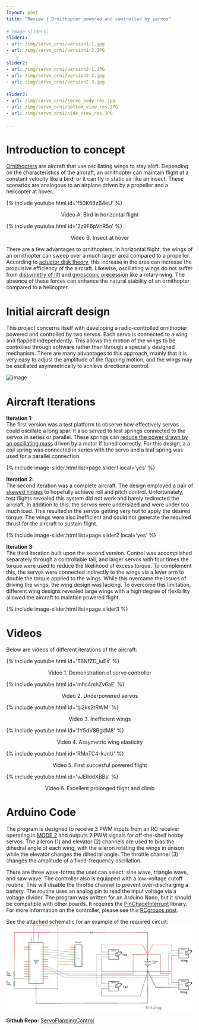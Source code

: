 ```yaml
---
layout: post
title: "Review | Ornithopter powered and controlled by servos"

# image sliders:
slider1:
- url: /img/servo_orni/version1-1.jpg
- url: /img/servo_orni/version1-2.JPG

slider2:
- url: /img/servo_orni/version2-1.JPG
- url: /img/servo_orni/version2-2.jpg
- url: /img/servo_orni/version2-3.jpg

slider3:
- url: /img/servo_orni/servo_body_res.jpg
- url: /img/servo_orni/bottom_view_res.JPG
- url: /img/servo_orni/side_view_res.JPG

---
```


# Introduction to concept
[Ornithopters](https://en.wikipedia.org/wiki/Ornithopter) are aircraft that use oscillating wings to stay aloft. Depending on the characteristics of the aircraft, an ornithopter can maintain flight at a constant velocity like a bird, or it can fly in static air like an insect. These scenarios are analogous to an airplane driven by a propeller and a helicopter at hover.

{% include youtube.html id='f50K68zB4eU' %}  
<p align="center">Video A. Bird in horizontal flight</p>

{% include youtube.html id='2z9F6pVhR5o' %} 
<p align="center">Video B. Insect at hover</p>

There are a few advantages to ornithopters. In horizontal flight, the wings of an ornithopter can sweep over a much larger area compared to a propeller. According to [actuator disk theory](https://web.mit.edu/16.unified/www/FALL/thermodynamics/notes/node86.html), this increase in the area can increase the propulsive efficiency of the aircraft. Likewise, oscillating wings do not suffer from [dissymetry of lift](https://www.copters.com/aero/lift_dissymetry.html) and [gyroscopic precession](http://www.cleonis.nl/physics/phys256/gyroscope_physics.php) like a rotary-wing. The absence of these forces can enhance the natural stability of an ornithopter compared to a helicopter.

# Initial aircraft design
This project concerns itself with developing a radio-controlled ornithopter powered and controlled by two servos. Each servo is connected to a wing and flapped independently. This allows the motion of the wings to be controlled through software rather than through a specially designed mechanism. There are many advantages to this approach, mainly that it is very easy to adjust the amplitude of the flapping motion, and the wings may be oscillated asymmetrically to achieve directional control. 

![image](https://www.researchgate.net/profile/Yanghai-Nan/publication/280948641/figure/fig1/AS:614244433289216@1523458693052/Control-via-flapping-amplitude-offset-modulation.png)  

# Aircraft Iterations

__Iteration 1:__  
The first version was a test platform to observe how effectively servos could oscillate a long spar. It also served to test springs connected to the servos in series or parallel. These springs can [reduce the power drawn by an oscillating mass](https://www.rcgroups.com/forums/showpost.php?p=41117281&postcount=20) driven by a motor if tuned correctly. For this design, a a coil spring was connected in series with the servo and a leaf spring was used for a parallel connection. 

{% include image-slider.html list=page.slider1 local='yes' %}

__Iteration 2:__  
The second iteration was a complete aircraft. The design employed a pair of [skewed hinges](https://www.rcgroups.com/forums/showpost.php?p=41151391&postcount=33) to hopefully achieve roll and pitch control. Unfortunately, test flights revealed this system did not work and barely redirected the aircraft. In addition to this, the servos were undersized and were under too much load. This resulted in the servos getting very hot to apply the desired torque. The wings were also inefficient and could not generate the required thrust for the aircraft to sustain flight. 

{% include image-slider.html list=page.slider2 local='yes' %}

__Iteration 3:__  
The third iteration built upon the second version. Control was accomplished separately through a controllable tail, and larger servos with four times the torque were used to reduce the likelihood of excess torque. To complement this, the servos were connected indirectly to the wings via a lever arm to double the torque applied to the wings. While this overcame the issues of driving the wings, the wing design was lacking. To overcome this limitation, different wing designs revealed large wings with a high degree of flexibility allowed the aircraft to maintain powered flight. 

{% include image-slider.html list=page.slider3 %}

# Videos
Below are videos of different iterations of the aircraft:

{% include youtube.html id='T6NfZD_iuEs' %}   
<p align="center">Video 1. Demonstration of servo controller</p>

{% include youtube.html id='mhs4mhZv6aE' %} 
<p align="center">Video 2. Underpowered servos</p>

{% include youtube.html id='tji2ks2tRWM' %} 
<p align="center">Video 3. Inefficient wings</p>  
  
{% include youtube.html id='1Y5dV8BgdM8' %} 
<p align="center">Video 4. Assymetric wing elasticity</p>

{% include youtube.html id='RMnTC4-kJnU' %} 
<p align="center">Video 5. First succesful powered flight</p>

{% include youtube.html id='vJElIddXBBs' %} 
<p align="center">Video 6. Excellent prolonged flight and climb</p>

# Arduino Code
The program is designed to receive 3 PWM inputs from an RC receiver operating in [MODE 2](https://www.rc-airplane-world.com/rc-transmitter-modes.html) and outputs 2 PWM signals for off-the-shelf hobby servos. The aileron (1) and elevator (2) channels are used to bias the dihedral angle of each wing, with the aileron rotating the wings in unison while the elevator changes the dihedral angle. The throttle channel (3) changes the amplitude of a fixed-frequency oscillation. 

There are three wave-forms the user can select: sine wave, triangle wave, and saw wave. The controller also is equipped with a low-voltage cutoff routine. This will disable the throttle channel to prevent over-discharging a battery. The routine uses an analog pin to read the input voltage via a voltage divider. The program was written for an Arduino Nano, but it should be compatible with other boards. 
It requires the [PinChageInterrupt](https://www.arduino.cc/reference/en/libraries/pinchangeinterrupt/) library. For more information on the controller, please see this [RCgroups post](https://www.rcgroups.com/forums/showpost.php?p=41325203&postcount=69).

See the attached schematic for an example of the required circuit:
![image](https://raw.githubusercontent.com/RCmags/ServoFlappingControl/refs/heads/main/images/diagrams/nano/schematic-nano.png)

__Github Repo:__ [ServoFlappingControl](https://github.com/RCmags/ServoFlappingControl)
